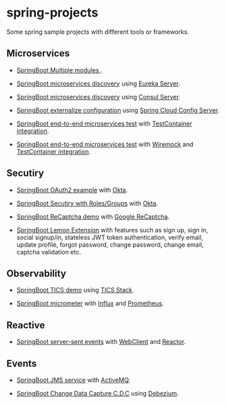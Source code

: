 # spring-projects

Some spring sample projects with different tools or frameworks.


## Microservices

- [SpringBoot Multiple modules ](./spring-multiple-modules/).

- [SpringBoot microservices discovery](./SpringBootMicroservicesDemo/) using [Eureka Server](https://github.com/spring-cloud/spring-cloud-netflix).

- [SpringBoot microservices discovery](./consul-microservice-discovery-sample/) using [Consul Server](http://consul.io).

- [SpringBoot externalize configuration](./externalize-config/) using [Spring Cloud Config Server](https://cloud.spring.io/spring-cloud-config/multi/multi__spring_cloud_config_server.html).

- [SpringBoot end-to-end microservices test](./testcontainer/) with  [TestContainer integration](http://testcontainers.org/).

- [SpringBoot end-to-end microservices test](./wiremock/) with  [Wiremock](http://wiremock.org/) and [TestContainer integration](http://testcontainers.org/).



## Secutiry

- [SpringBoot OAuth2 example](./oauth2login/) with [Okta](https://www.okta.com).

- [SpringBoot Secutiry with Roles/Groups](./okta-spring-security-roles-example/) with [Okta](https://www.okta.com).

- [SpringBoot ReCaptcha demo](./recaptcha-demo/) with [Google ReCaptcha](https://www.google.com/recaptcha/intro/v3.html).

- [SpringBoot Lemon Extension](./lemon-demo/) with features such as sign up, sign in, social signup/in, stateless JWT token authentication, verify email, update profile, forgot password, change password, change email, captcha validation etc.


## Observability

- [SpringBoot TICS demo](./spring-tick/) using [TICS Stack](http://influxdata.com/).

- [SpringBoot micrometer](./micrometer/) with [Influx](http://influxdata.com/) and [Prometheus](https://prometheus.io).


## Reactive

- [SpringBoot server-sent events](./webclient/) with [WebClient](https://docs.spring.io/spring/docs/current/spring-framework-reference/web-reactive.html#webflux-client) and [Reactor](https://projectreactor.io).


## Events

- [SpringBoot JMS service](./active-mq/active-mq-sender/) with [ActiveMQ](http://activemq.apache.org/).

- [SpringBoot Change Data Capture C.D.C](./debezium/) using [Debezium](https://debezium.io).


